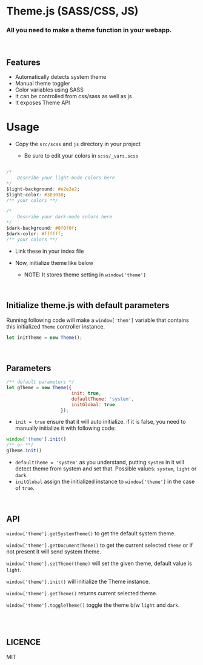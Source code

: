 # Theme.js (SASS/CSS, JS)

### All you need to make a theme function in your webapp.

<br>

## Features

- Automatically detects system theme
- Manual theme toggler
- Color variables using SASS
- It can be controlled from css/sass as well as js
- It exposes Theme API

# Usage

- Copy the ```src/scss``` and ```js``` directory in your project

    - Be sure to edit your colors in ```scss/_vars.scss```

```css

/*
    Describe your light-mode colors here
*/
$light-background: #e2e2e2;
$light-color: #303030;
/** your colors **/

/*
    Describe your dark-mode colors here
*/
$dark-background: #0f0f0f;
$dark-color: #ffffff;
/** your colors **/


```

- Link these in your index file
- Now, initialize theme like below

  - NOTE: It stores theme setting in ```window['theme']```

<br>

## Initialize theme.js with default parameters
Running following code will make a ```window['them']``` variable that contains this initialized ```Theme``` controller instance.
```js
let initTheme = new Theme();
```

<br>

## Parameters
```js
/** default parameters */
let gTheme = new Theme({
                        init: true,
                        defaultTheme: 'system',
                        initGlobal: true
                    });
```
- ```init = true``` ensure that it will auto initialize. if it is false, you need to manually initialize it with following code:
```js
window['theme'].init()
/** or **/
gTheme.init()
```
- ```defaultTheme = 'system'``` as you understand, putting ```system``` in it will detect theme from system and set that. Possible values: ```system```, ```light``` or ```dark```.
- ```initGlobal``` assign the initialized instance to ```window['theme']``` in the case of ```true```.

<br>

## API

```window['theme'].getSystemTheme()``` to get the default system theme.

```window['theme'].getDocumentTheme()``` to get the current selected ```theme``` or if not present it will send system theme.

```window['theme'].setTheme(theme)``` will set the given theme, default value is ```light```.

```window['theme'].init()``` will initialize the Theme instance.

```window['theme'].getTheme()``` returns current selected theme.

```window['theme'].toggleTheme()``` toggle the theme b/w ```light``` and ```dark```.

<br>
<br>

## LICENCE

MIT